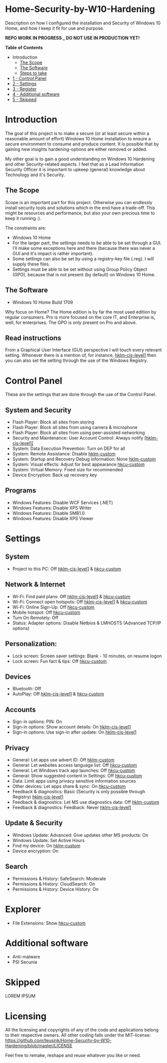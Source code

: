 # Home-Security-by-W10-Hardening
Description on how I configured the installation and Security of Windows 10 Home, and how I keep it fit for use and purpose.

**REPO WORK IN PROGRESS _ DO NOT USE IN PRODUCTION YET!**

**Table of Contents**
- Introduction
  - [The Scope](#the-scope)
  - [The Software](#the-software)
  - [Steps to take](#steps-to-take)
- [1 - Control Panel](#control-panel)
- [2 - Settings](#settings)
- [3 - Register](#register)
- [4 - Additional software](#additional-software)
- [5 - Skipped](#skipped)

# Introduction
The goal of this project is to make a secure (or at least secure within a reasonable amount of effort) Windows 10 Home installation to ensure a secure environment to consume and produce content. It is possible that by gaining new insights hardening-options are either removed or added.

My other goal is to gain a good understanding on Windows 10 Hardening and other Security-related aspects. I feel that as a Lead Information Security Officer it is important to upkeep (general) knowledge about Technology and it's Security.

## The Scope
Scope is an important part for this project. Otherwise you can endlessly install security tools and solutions which in the end have a trade-off. This might be resources and performance, but also your own precious time to keep it running :).

The constraints are:
- Windows 10 Home
- For the larger part, the settings needs to be able to be set through a GUI. I'll make some exceptions here and there (because there was never a GUI and it's impact is rather important).
- Some settings can also be set by using a registry-key file (.reg). I will supply these files.
- Settings must be able to be set without using Group Policy Object (GPO), because that is not present (by default) on Windows 10 Home.

## The Software
- Windows 10 Home Build 1709

Why focus on Home? The Home edition is by far the most used edition by regular consumers. Pro is more focused on the core IT, and Enterprise is, well, for enterprises. The GPO is only present on Pro and above.

## Read instructions

From a Graphical User Interface (GUI) perspective I will touch every relevant setting. Whenever there is a mention of, for instance, [hklm-cis-level1](https://github.com/teusink/Home-Security-by-W10-Hardening/blob/master/registry/hklm-cis-level1.reg) then you can also set the setting through the use of the Windows Registry.

# Control Panel

These are the settings that are done through the use of the Control Panel.

## System and Security
- Flash Player: Block all sites from storing
- Flash Player: Block all sites from using camera & microphone
- Flash Player: Block all sites from using peer-assisted networking
- Security and Maintenance: User Account Control: Always notify [[hklm-cis-level1]](https://github.com/teusink/Home-Security-by-W10-Hardening/blob/master/registry/hklm-cis-level1.reg)
- System: Data Execution Prevention: Turn on DEP for all
- System: Remote Assistance: Disable [hklm-custom](https://github.com/teusink/Home-Security-by-W10-Hardening/blob/master/registry/hklm-custom.reg)
- System: Startup and Recovery Debug information: None [hklm-custom](https://github.com/teusink/Home-Security-by-W10-Hardening/blob/master/registry/hklm-custom.reg)
- System: Visual effects: Adjust for best appearance [hkcu-custom](https://github.com/teusink/Home-Security-by-W10-Hardening/blob/master/registry/hkcu-custom.reg)
- System: Virtual Memory: Fixed size for recommended
- Device Encryption: Back up recovery key

## Programs
- Windows Features: Disable WCF Services (.NET)
- Windows Features: Disable XPS Writer
- Windows Features: Disable SMB1.0
- Windows Features: Disable XPS Viewer

# Settings

## System
- Project to this PC: Off [hklm-cis-level1](https://github.com/teusink/Home-Security-by-W10-Hardening/blob/master/registry/hklm-cis-level1.reg) & [hkcu-custom](https://github.com/teusink/Home-Security-by-W10-Hardening/blob/master/registry/hkcu-custom.reg)

## Network & Internet
- Wi-Fi: Find paid plans: Off [hklm-cis-level1](https://github.com/teusink/Home-Security-by-W10-Hardening/blob/master/registry/hklm-cis-level1.reg) & [hkcu-custom](https://github.com/teusink/Home-Security-by-W10-Hardening/blob/master/registry/hkcu-custom.reg)
- Wi-Fi: Connect open hotspots: Off [hklm-cis-level1](https://github.com/teusink/Home-Security-by-W10-Hardening/blob/master/registry/hklm-cis-level1.reg) & [hkcu-custom](https://github.com/teusink/Home-Security-by-W10-Hardening/blob/master/registry/hkcu-custom.reg)
- Wi-Fi: Online Sign-Up: Off [hkcu-custom](https://github.com/teusink/Home-Security-by-W10-Hardening/blob/master/registry/hkcu-custom.reg)
- Mobile hotspot: Off [hkcu-custom](https://github.com/teusink/Home-Security-by-W10-Hardening/blob/master/registry/hkcu-custom.reg)
- Turn On Remotely: Off
- Status: Adapter options: Disable Netbios & LMHOSTS (Advanced TCP/IP options)

## Personalization:
- Lock screen: Screen saver settings: Blank - 10 minutes, on resume logon
- Lock screen: Fun fact & tips: Off [hkcu-custom](https://github.com/teusink/Home-Security-by-W10-Hardening/blob/master/registry/hkcu-custom.reg)

## Devices
- Bluetooth: Off
- AutoPlay: Off [hklm-cis-level1](https://github.com/teusink/Home-Security-by-W10-Hardening/blob/master/registry/hklm-cis-level1.reg) & [hkcu-custom](https://github.com/teusink/Home-Security-by-W10-Hardening/blob/master/registry/hkcu-custom.reg)

## Accounts
- Sign-in options: PIN: On
- Sign-in options: Show account details: On [hklm-cis-level1](https://github.com/teusink/Home-Security-by-W10-Hardening/blob/master/registry/hklm-cis-level1.reg)
- Sign-in options: Use sign-in after update: On [hklm-cis-level1](https://github.com/teusink/Home-Security-by-W10-Hardening/blob/master/registry/hklm-cis-level1.reg)

## Privacy
- General: Let apps use advert ID: Off [hklm-custom](https://github.com/teusink/Home-Security-by-W10-Hardening/blob/master/registry/hklm-custom.reg)
- General: Let websites access language list: Off [hkcu-custom](https://github.com/teusink/Home-Security-by-W10-Hardening/blob/master/registry/hkcu-custom.reg)
- General: Let Windows track app launches: Off [hkcu-custom](https://github.com/teusink/Home-Security-by-W10-Hardening/blob/master/registry/hkcu-custom.reg)
- General: Show suggested content in Settings: Off [hkcu-custom](https://github.com/teusink/Home-Security-by-W10-Hardening/blob/master/registry/hkcu-custom.reg)
- Data: Limit apps using privacy sensitive information sources
- Other devices: Let apps share & sync: On [hkcu-custom](https://github.com/teusink/Home-Security-by-W10-Hardening/blob/master/registry/hkcu-custom.reg)
- Feedback & diagnostics: Basic (Security is only possible through Registry) [hklm-cis-level1](https://github.com/teusink/Home-Security-by-W10-Hardening/blob/master/registry/hklm-cis-level1.reg)
- Feedback & diagnostics: Let MS use diagnostics data: Off [hklm-custom](https://github.com/teusink/Home-Security-by-W10-Hardening/blob/master/registry/hklm-custom.reg)
- Feedback & diagnostics: Feedback: Never [hklm-cis-level1](https://github.com/teusink/Home-Security-by-W10-Hardening/blob/master/registry/hklm-cis-level1.reg)

## Update & Security
- Windows Update: Advanced: Give updates other MS products: On
- Windows Update: Set Active Hours
- Find my device: On [hklm-custom](https://github.com/teusink/Home-Security-by-W10-Hardening/blob/master/registry/hklm-custom.reg)
- Device encryption: On

## Search
- Permissions & History: SafeSearch: Moderate
- Permissions & History: CloudSearch: On
- Permissions & History: Device History: On

# Explorer
- File Extensions: Show [hkcu-custom](https://github.com/teusink/Home-Security-by-W10-Hardening/blob/master/registry/hkcu-custom.reg)

# Additional software
- Anti-malware
- PSI Secunia

# Skipped
LOREM IPSUM

# Licensing
All the licensing and copyrights of any of the code and applications belong to their respective owners. All other coding falls under the MIT-license: https://github.com/teusink/Home-Security-by-W10-Hardening/blob/master/LICENSE

Feel free to remake, reshape and reuse whatever you like or need.
